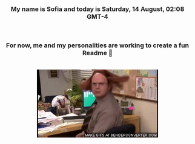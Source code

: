 


<div align="center">
<h3 >My name is Sofia and today is Saturday, 14 August, 02:08 GMT-4</h3><br>
<h3 >For now, me and my personalities are working to create a fun Readme 👋
</h3><br>
<img src='img/dwight.gif' alt='working...'/>
</div>
